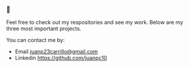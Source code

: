 ### 👋

<!--
**juanpc10/juanpc10** is a ✨ _special_ ✨ repository because its `README.md` (this file) appears on your GitHub profile.

Here are some ideas to get you started:

- 🔭 I’m currently working on ...
- 🌱 I’m currently learning ...
- 👯 I’m looking to collaborate on ...
- 🤔 I’m looking for help with ...
- 💬 Ask me about ...
- 📫 How to reach me: ...
- 😄 Pronouns: ...
- ⚡ Fun fact: ...
-->

<!-- <p>
I'm a software devloper interested in building technology features and applications that promote the growth of companies by automating tasks, providing data analytic tools, designing user interfaces, or improving business relationships.
</p> -->

<p>
Feel free to check out my respositories and see my work. Below are my three most important projects.
</p>

<p>
You can contact me by:
</p>

- Email juanp23carrillo@gmail.com
- Linkedin https://github.com/juanpc10


